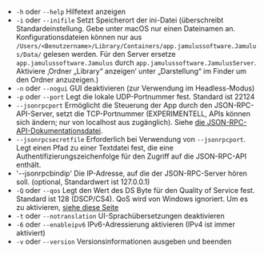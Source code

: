 
[Kommentar]: # (Dies ist eine Include-Datei zur Verwendung in mehreren
Dokumenten)

- `-h` oder `--help` Hilfetext anzeigen
- `-i` oder `--inifile` Setzt Speicherort der ini-Datei (überschreibt
  Standardeinstellung. Gebe unter macOS nur einen Dateinamen
  an. Konfigurationsdateien können nur aus
  `/Users/<Benutzername>/Library/Containers/app.jamulussoftware.Jamulus/Data/`
  gelesen werden. Für den Server ersetze `app.jamulussoftware.Jamulus` durch
  `app.jamulussoftware.JamulusServer`. Aktiviere ‚Ordner „Library“ anzeigen’
  unter „Darstellung“ im Finder um den Ordner anzuzeigen.)
- `-n` oder `--nogui` GUI deaktivieren (zur Verwendung im Headless-Modus)
- `-p` oder `--port` Legt die lokale UDP-Portnummer fest. Standard ist 22124
- `--jsonrpcport` Ermöglicht die Steuerung der App durch den
  JSON-RPC-API-Server, setzt die TCP-Portnummer (EXPERIMENTELL, APIs können
  sich ändern; nur von localhost aus zugänglich). Siehe [die
  JSON-RPC-API-Dokumentationsdatei](https://github.com/jamulussoftware/jamulus/blob/main/docs/JSON-RPC.md).
- `--jsonrpcsecretfile` Erforderlich bei Verwendung von
  `--jsonrpcport`. Legt einen Pfad zu einer Textdatei fest, die eine
  Authentifizierungszeichenfolge für den Zugriff auf die JSON-RPC-API
  enthält.
- '--jsonrpcbindip' Die IP-Adresse, auf die der JSON-RPC-Server hören
  soll. (optional, Standardwert ist 127.0.0.1)
- `-Q` oder `--qos` Legt den Wert des DS Byte für den Quality of Service
  fest. Standard ist 128 (DSCP/CS4). QoS wird von Windows ignoriert. Um es
  zu aktivieren, [siehe diese Seite](QOS-Windows)
- `-t` oder `--notranslation` UI-Sprachübersetzungen deaktivieren
- `-6` oder `--enableipv6` IPv6-Adressierung aktivieren (IPv4 ist immer
  aktiviert)
- `-v` oder `--version` Versionsinformationen ausgeben und beenden
